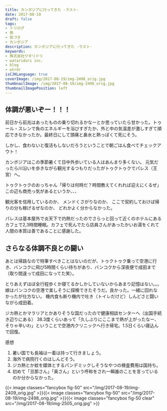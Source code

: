 ```yaml
---
title: カンボジアに行ってきた -ラスト-
date: 2017-08-19
draft: false
tags:
- トリログ
- 旅
- 気づき
- カンボジア
description: カンボジアに行ってきた -ラスト-
keywords:
- 株式会社ワタリドリ
- wataridori inc.
- blog
- wtrdr
isCJKLanguage: true
coverImage: /img/2017-08-19/img-2498_orig.jpg
thumbnailImage: /img/2017-08-19/img-2498_orig.jpg
thumbnailImagePosition: left
---
```

## 体調が悪いぞー！！！

前日から前兆はあったものの乗り切れるかなーとか思っていたら甘かった。トゥール・スレンで負のエネルギーを浴びすぎたか、外と中の気温差が激しすぎて順応できなかったか。最終日にして頭痛と鼻水と熱っぽくて死にそう。

しかし、食わないと復活もしないだろうということで朝ごはん食べてチェックアウト！

カンボジアはこの季節暑くて日中外歩いている人はあんまり多くない。
元気だったら川沿いを歩きながら観光するつもりだったがトゥクトゥクでパレス（王宮）へ。

トゥクトゥクのおっちゃん「帰りは何時だ？時間教えてくれれば迎えにくるぜ」
この辺も商売っ気があるというか、、、

観光客を信用しているのか、
メンドくさがりなのか、
ここで契約しておけば帰りの分も稼げるぜなのか、
どれかよく分からなかった。

パレスは基本屋外で炎天下で灼熱だったのでさらっと回って近くのホテルにあるカフェで2,3時間睡眠。カフェで死んでたら店員さんがあったかいお湯をくれて人間の本質は善であることに感謝した。

## さらなる体調不良との闘い
あとは帰路なので特筆すべきことはないのだが、トゥクトゥク乗って空港に行き、バンコクに飛び5時間くらい待ちがあり、バンコクから深夜便で成田まで（取り間違って成田になってた笑）。

とりあえずほぼ全行程歩くか寝てるかしかしていないからあまり記憶はない。。。
嫁はバンコクの空港で楽しそうに探検できたそうだ。良かった。一緒に回れなかったが仕方ない。
機内食も断り機内で吐き（トイレだけど）しんどさと闘いながら成田着。

ジカ熱とかマラリアとかありそうな国だったので健康相談センターへ（出国手続き辺りにある）
38.3度くらいあって「久しぶりにここまで熱が上がったなー、そりゃ辛いわ」ということで空港内クリニックへ行き帰宅。1.5日くらい寝込んで回復。

感想
1. 暑い国でも長袖は一着は持って行きましょう。
2. 海外で病院行くのはしんどそう。
3. ジカ熱とか蚊を媒体とするパンデミックしそうなやつの検査費用は国持ち。
4. 初めて「旦那さん」「奥さん」という呼称をされ一瞬誰のことを言っているのか分からなかった。

{{< image classes="fancybox fig-50" src="/img/2017-08-19/img-2409_orig.jpg" >}}{{< image classes="fancybox fig-50" src="/img/2017-08-19/img-2498_orig.jpg" >}}{{< image classes="fancybox fig-50 clear" src="/img/2017-08-19/img-2505_orig.jpg" >}}
